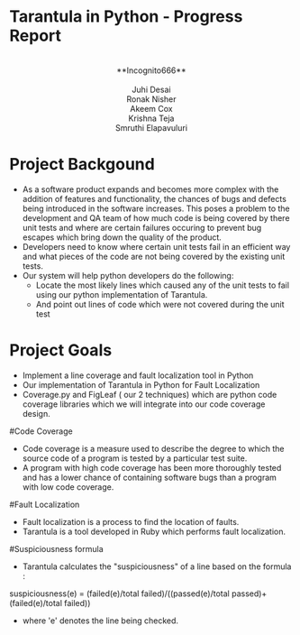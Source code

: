 # Tarantula in Python - Progress Report
<center>
<br/>**Incognito666**<br/>
<br/> Juhi Desai <br/> Ronak Nisher
<br/>  Akeem Cox <br/> Krishna Teja<br/>
Smruthi Elapavuluri
</center>

# Project Backgound
- As a software product expands and becomes more complex with the addition of features and functionality, the chances of bugs and defects being introduced in the software increases. This poses a problem to the development and QA team of how much code is being covered by there unit tests and where are certain failures occuring to prevent bug escapes which bring down the quality of the product.
- Developers need to know where certain unit tests fail in an efficient way and what pieces of the code are not being covered by the existing unit tests.
- Our system will help python developers do the following:
     * Locate the most likely lines which caused any of the unit tests to fail using our python implementation of Tarantula.
     * And point out lines of code which were not covered during the unit test

# Project Goals
- Implement a line coverage and fault localization tool in Python
- Our implementation of Tarantula in Python for Fault Localization
- Coverage.py and FigLeaf ( our 2 techniques) which are python code coverage libraries which we will integrate into our code coverage design.

#Code Coverage
- Code coverage is a measure used to describe the degree to which the source code of a program is tested by a particular test suite.
- A program with high code coverage has been more thoroughly tested and has a lower chance of containing software bugs than a program with low code coverage.

#Fault Localization
- Fault localization is a process to find the location of faults.
- Tarantula is a tool developed in Ruby which performs fault localization.

#Suspiciousness formula
- Tarantula calculates the "suspiciousness" of a line based on the formula :

suspiciousness(e) = (failed(e)/total failed)/((passed(e)/total passed)+(failed(e)/total failed))

- where 'e' denotes the line being checked.
